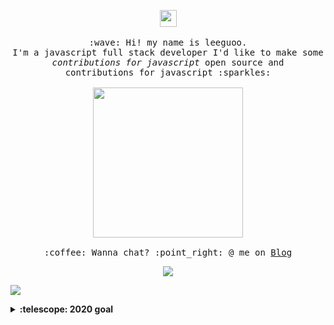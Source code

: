 
<p align="center">
  <img src="https://user-images.githubusercontent.com/5679180/79618120-0daffb80-80be-11ea-819e-d2b0fa904d07.gif" width="27px">
  <br><br>
  <samp>
    :wave: Hi! my name is leeguoo.
    <br>I'm a javascript full stack developer
      I'd like to make some <br><em>contributions for javascript</em> open source and
    <br>contributions for javascript :sparkles:<br><br>
    <img src="https://i.imgur.com/kdKhgx6.gif" width="240px" align="center">
    <br><br>:coffee: Wanna chat? :point_right: @ me on <a href="https://leeguooo.com">Blog</a>
  </samp>
</p>

<p align="center">
  <img src="https://github-readme-stats.vercel.app/api?username=leeguooooo&show_icons=true&theme=dark"/>
</p>

<a title="Hits" target="_blank" href="https://leeguoo.com"><img src="https://hits.b3log.org/88250/hits.svg"></a>

<details>
  <summary><b>:telescope: 2020 goal</b></summary>
  I won't tell you yet
  <p align="center">
  <img src="https://github-readme-stats.vercel.app/api/top-langs/?username=leeguooooo&theme=dark"/>
</p>
</details>
